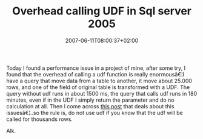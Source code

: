 ﻿---
title: "Overhead calling UDF in Sql server 2005"
description: ""
date: 2007-06-11T08:00:37+02:00
draft: false
tags: [Sql Server]
categories: [Sql Server]
---
Today I found a performance issue in a project of mine, after some try, I found that the overhead of calling a udf function is really enormousâ€¦I have a query that move data from a table to another, it move about 25.000 rows, and one of the field of original table is transformed with a UDF. The query without udf runs in about 1500 ms, the query that calls udf runs in 180 minutes, even if in the UDF I simply return  the parameter and do no calculation at all. Then I come across [this post](http://www.novicksoftware.com/coding-in-sql/Vol3/cis-v3-N14-performannce-of-dot-net-code-sql-server-2005.htm) that deals about this issuesâ€¦..so the rule is, do not use udf if you know that the udf will be called for thousands rows.

Alk.
